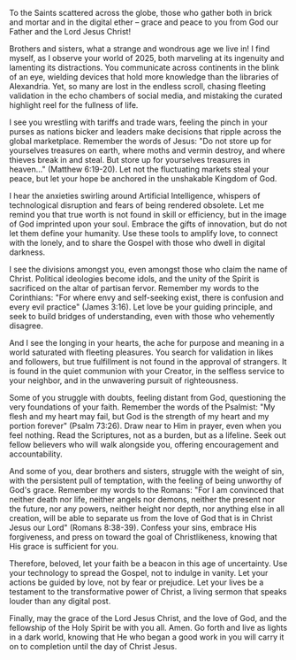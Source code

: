To the Saints scattered across the globe, those who gather both in brick and mortar and in the digital ether – grace and peace to you from God our Father and the Lord Jesus Christ!

Brothers and sisters, what a strange and wondrous age we live in! I find myself, as I observe your world of 2025, both marveling at its ingenuity and lamenting its distractions. You communicate across continents in the blink of an eye, wielding devices that hold more knowledge than the libraries of Alexandria. Yet, so many are lost in the endless scroll, chasing fleeting validation in the echo chambers of social media, and mistaking the curated highlight reel for the fullness of life.

I see you wrestling with tariffs and trade wars, feeling the pinch in your purses as nations bicker and leaders make decisions that ripple across the global marketplace. Remember the words of Jesus: "Do not store up for yourselves treasures on earth, where moths and vermin destroy, and where thieves break in and steal. But store up for yourselves treasures in heaven..." (Matthew 6:19-20). Let not the fluctuating markets steal your peace, but let your hope be anchored in the unshakable Kingdom of God.

I hear the anxieties swirling around Artificial Intelligence, whispers of technological disruption and fears of being rendered obsolete. Let me remind you that true worth is not found in skill or efficiency, but in the image of God imprinted upon your soul. Embrace the gifts of innovation, but do not let them define your humanity. Use these tools to amplify love, to connect with the lonely, and to share the Gospel with those who dwell in digital darkness.

I see the divisions amongst you, even amongst those who claim the name of Christ. Political ideologies become idols, and the unity of the Spirit is sacrificed on the altar of partisan fervor. Remember my words to the Corinthians: "For where envy and self-seeking exist, there is confusion and every evil practice" (James 3:16). Let love be your guiding principle, and seek to build bridges of understanding, even with those who vehemently disagree.

And I see the longing in your hearts, the ache for purpose and meaning in a world saturated with fleeting pleasures. You search for validation in likes and followers, but true fulfillment is not found in the approval of strangers. It is found in the quiet communion with your Creator, in the selfless service to your neighbor, and in the unwavering pursuit of righteousness.

Some of you struggle with doubts, feeling distant from God, questioning the very foundations of your faith. Remember the words of the Psalmist: "My flesh and my heart may fail, but God is the strength of my heart and my portion forever" (Psalm 73:26). Draw near to Him in prayer, even when you feel nothing. Read the Scriptures, not as a burden, but as a lifeline. Seek out fellow believers who will walk alongside you, offering encouragement and accountability.

And some of you, dear brothers and sisters, struggle with the weight of sin, with the persistent pull of temptation, with the feeling of being unworthy of God's grace. Remember my words to the Romans: "For I am convinced that neither death nor life, neither angels nor demons, neither the present nor the future, nor any powers, neither height nor depth, nor anything else in all creation, will be able to separate us from the love of God that is in Christ Jesus our Lord" (Romans 8:38-39). Confess your sins, embrace His forgiveness, and press on toward the goal of Christlikeness, knowing that His grace is sufficient for you.

Therefore, beloved, let your faith be a beacon in this age of uncertainty. Use your technology to spread the Gospel, not to indulge in vanity. Let your actions be guided by love, not by fear or prejudice. Let your lives be a testament to the transformative power of Christ, a living sermon that speaks louder than any digital post.

Finally, may the grace of the Lord Jesus Christ, and the love of God, and the fellowship of the Holy Spirit be with you all. Amen. Go forth and live as lights in a dark world, knowing that He who began a good work in you will carry it on to completion until the day of Christ Jesus.